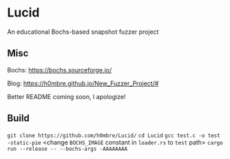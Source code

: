# Lucid
An educational Bochs-based snapshot fuzzer project

## Misc
Bochs: https://bochs.sourceforge.io/

Blog: https://h0mbre.github.io/New_Fuzzer_Project/#

Better README coming soon, I apologize!

## Build
`git clone https://github.com/h0mbre/Lucid/`
`cd Lucid`
`gcc test.c -o test -static-pie`
<change `BOCHS_IMAGE` constant in `loader.rs` to `test` path>
`cargo run --release -- --bochs-args -AAAAAAAA`
